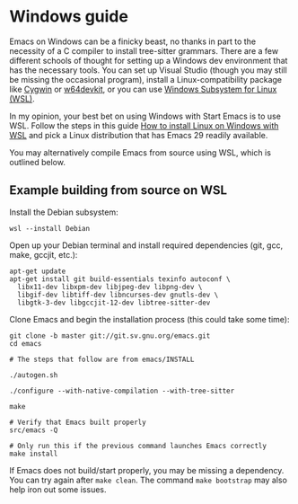 # Windows guide

Emacs on Windows can be a finicky beast, no thanks in part to the
necessity of a C compiler to install tree-sitter grammars. There are a
few different schools of thought for setting up a Windows dev
environment that has the necessary tools. You can set up Visual Studio
(though you may still be missing the occasional program), install a
Linux-compatibility package like [Cygwin](https://cygwin.com/) or
[w64devkit](https://github.com/skeeto/w64devkit), or you can use
[Windows Subsystem for Linux
(WSL)](https://learn.microsoft.com/en-us/windows/wsl/install).

In my opinion, your best bet on using Windows with Start Emacs is to
use WSL. Follow the steps in this guide [How to install Linux on
Windows with
WSL](https://learn.microsoft.com/en-us/windows/wsl/install) and pick a
Linux distribution that has Emacs 29 readily available.

You may alternatively compile Emacs from source using WSL, which is
outlined below.

## Example building from source on WSL

Install the Debian subsystem:

```
wsl --install Debian
```

Open up your Debian terminal and install required dependencies (git,
gcc, make, gccjit, etc.):

```
apt-get update
apt-get install git build-essentials texinfo autoconf \
  libx11-dev libxpm-dev libjpeg-dev libpng-dev \
  libgif-dev libtiff-dev libncurses-dev gnutls-dev \
  libgtk-3-dev libgccjit-12-dev libtree-sitter-dev
```

Clone Emacs and begin the installation process (this could take some
time):

```
git clone -b master git://git.sv.gnu.org/emacs.git
cd emacs

# The steps that follow are from emacs/INSTALL

./autogen.sh

./configure --with-native-compilation --with-tree-sitter

make

# Verify that Emacs built properly
src/emacs -Q

# Only run this if the previous command launches Emacs correctly
make install
```

If Emacs does not build/start properly, you may be missing a
dependency. You can try again after `make clean`. The command `make
bootstrap` may also help iron out some issues.


